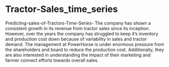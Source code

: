 # Tractor-Sales_time_series

Predicting-sales-of-Tractors-Time-Series-
The company has shown a consistent growth in its revenue from tractor sales since its inception. However, over the years the company has struggled to keep it’s inventory and production cost down because of variability in sales and tractor demand. The management at PowerHorse is under enormous pressure from the shareholders and board to reduce the production cost. Additionally, they are also interested in understanding the impact of their marketing and farmer connect efforts towards overall sales.
